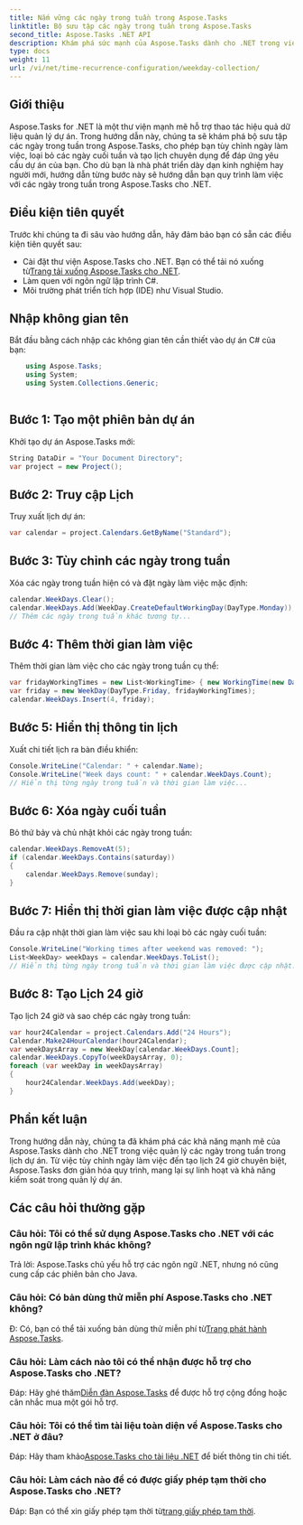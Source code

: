 ```yaml
---
title: Nắm vững các ngày trong tuần trong Aspose.Tasks
linktitle: Bộ sưu tập các ngày trong tuần trong Aspose.Tasks
second_title: Aspose.Tasks .NET API
description: Khám phá sức mạnh của Aspose.Tasks dành cho .NET trong việc quản lý các ngày trong tuần một cách dễ dàng. Tùy chỉnh ngày làm việc, loại bỏ ngày cuối tuần và tạo lịch chuyên biệt một cách dễ dàng.
type: docs
weight: 11
url: /vi/net/time-recurrence-configuration/weekday-collection/
---
```

## Giới thiệu
Aspose.Tasks for .NET là một thư viện mạnh mẽ hỗ trợ thao tác hiệu quả dữ liệu quản lý dự án. Trong hướng dẫn này, chúng ta sẽ khám phá bộ sưu tập các ngày trong tuần trong Aspose.Tasks, cho phép bạn tùy chỉnh ngày làm việc, loại bỏ các ngày cuối tuần và tạo lịch chuyên dụng để đáp ứng yêu cầu dự án của bạn. Cho dù bạn là nhà phát triển dày dạn kinh nghiệm hay người mới, hướng dẫn từng bước này sẽ hướng dẫn bạn quy trình làm việc với các ngày trong tuần trong Aspose.Tasks cho .NET.
## Điều kiện tiên quyết
Trước khi chúng ta đi sâu vào hướng dẫn, hãy đảm bảo bạn có sẵn các điều kiện tiên quyết sau:
-  Cài đặt thư viện Aspose.Tasks cho .NET. Bạn có thể tải nó xuống từ[Trang tải xuống Aspose.Tasks cho .NET](https://releases.aspose.com/tasks/net/).
- Làm quen với ngôn ngữ lập trình C#.
- Môi trường phát triển tích hợp (IDE) như Visual Studio.
## Nhập không gian tên
Bắt đầu bằng cách nhập các không gian tên cần thiết vào dự án C# của bạn:
```csharp
    using Aspose.Tasks;
    using System;
    using System.Collections.Generic;
    
```
## Bước 1: Tạo một phiên bản dự án
Khởi tạo dự án Aspose.Tasks mới:
```csharp
String DataDir = "Your Document Directory";
var project = new Project();
```
## Bước 2: Truy cập Lịch
Truy xuất lịch dự án:
```csharp
var calendar = project.Calendars.GetByName("Standard");
```
## Bước 3: Tùy chỉnh các ngày trong tuần
Xóa các ngày trong tuần hiện có và đặt ngày làm việc mặc định:
```csharp
calendar.WeekDays.Clear();
calendar.WeekDays.Add(WeekDay.CreateDefaultWorkingDay(DayType.Monday));
// Thêm các ngày trong tuần khác tương tự...
```
## Bước 4: Thêm thời gian làm việc
Thêm thời gian làm việc cho các ngày trong tuần cụ thể:
```csharp
var fridayWorkingTimes = new List<WorkingTime> { new WorkingTime(new DateTime(2020, 4, 13, 8, 0, 0), new DateTime(2020, 4, 13, 12, 0, 0)) };
var friday = new WeekDay(DayType.Friday, fridayWorkingTimes);
calendar.WeekDays.Insert(4, friday);
```
## Bước 5: Hiển thị thông tin lịch
Xuất chi tiết lịch ra bàn điều khiển:
```csharp
Console.WriteLine("Calendar: " + calendar.Name);
Console.WriteLine("Week days count: " + calendar.WeekDays.Count);
// Hiển thị từng ngày trong tuần và thời gian làm việc...
```
## Bước 6: Xóa ngày cuối tuần
Bỏ thứ bảy và chủ nhật khỏi các ngày trong tuần:
```csharp
calendar.WeekDays.RemoveAt(5);
if (calendar.WeekDays.Contains(saturday))
{
    calendar.WeekDays.Remove(sunday);
}
```
## Bước 7: Hiển thị thời gian làm việc được cập nhật
Đầu ra cập nhật thời gian làm việc sau khi loại bỏ các ngày cuối tuần:
```csharp
Console.WriteLine("Working times after weekend was removed: ");
List<WeekDay> weekDays = calendar.WeekDays.ToList();
// Hiển thị từng ngày trong tuần và thời gian làm việc được cập nhật...
```
## Bước 8: Tạo Lịch 24 giờ
Tạo lịch 24 giờ và sao chép các ngày trong tuần:
```csharp
var hour24Calendar = project.Calendars.Add("24 Hours");
Calendar.Make24HourCalendar(hour24Calendar);
var weekDaysArray = new WeekDay[calendar.WeekDays.Count];
calendar.WeekDays.CopyTo(weekDaysArray, 0);
foreach (var weekDay in weekDaysArray)
{
    hour24Calendar.WeekDays.Add(weekDay);
}
```
## Phần kết luận
Trong hướng dẫn này, chúng ta đã khám phá các khả năng mạnh mẽ của Aspose.Tasks dành cho .NET trong việc quản lý các ngày trong tuần trong lịch dự án. Từ việc tùy chỉnh ngày làm việc đến tạo lịch 24 giờ chuyên biệt, Aspose.Tasks đơn giản hóa quy trình, mang lại sự linh hoạt và khả năng kiểm soát trong quản lý dự án.
## Các câu hỏi thường gặp
### Câu hỏi: Tôi có thể sử dụng Aspose.Tasks cho .NET với các ngôn ngữ lập trình khác không?
Trả lời: Aspose.Tasks chủ yếu hỗ trợ các ngôn ngữ .NET, nhưng nó cũng cung cấp các phiên bản cho Java.
### Câu hỏi: Có bản dùng thử miễn phí Aspose.Tasks cho .NET không?
 Đ: Có, bạn có thể tải xuống bản dùng thử miễn phí từ[Trang phát hành Aspose.Tasks](https://releases.aspose.com/).
### Câu hỏi: Làm cách nào tôi có thể nhận được hỗ trợ cho Aspose.Tasks cho .NET?
 Đáp: Hãy ghé thăm[Diễn đàn Aspose.Tasks](https://forum.aspose.com/c/tasks/15) để được hỗ trợ cộng đồng hoặc cân nhắc mua một gói hỗ trợ.
### Câu hỏi: Tôi có thể tìm tài liệu toàn diện về Aspose.Tasks cho .NET ở đâu?
 Đáp: Hãy tham khảo[Aspose.Tasks cho tài liệu .NET](https://reference.aspose.com/tasks/net/) để biết thông tin chi tiết.
### Câu hỏi: Làm cách nào để có được giấy phép tạm thời cho Aspose.Tasks cho .NET?
 Đáp: Bạn có thể xin giấy phép tạm thời từ[trang giấy phép tạm thời](https://purchase.aspose.com/temporary-license/).